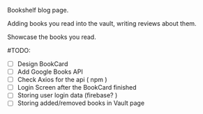 Bookshelf blog page.

Adding books you read into the vault, writing reviews about them.

Showcase the books you read.

#TODO:

- [ ] Design BookCard
- [ ] Add Google Books API
- [ ] Check Axios for the api ( npm )
- [ ] Login Screen after the BookCard finished
- [ ] Storing user login data (firebase? )
- [ ] Storing added/removed books in Vault page

